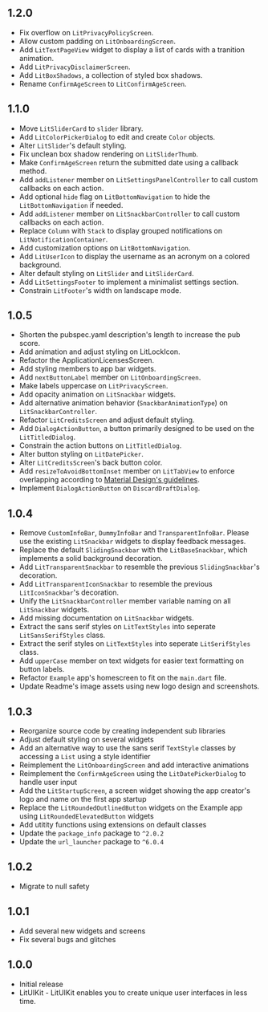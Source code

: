 ## 1.2.0

- Fix overflow on `LitPrivacyPolicyScreen`.
- Allow custom padding on `LitOnboardingScreen`.
- Add `LitTextPageView` widget to display a list of cards with a tranition animation.
- Add `LitPrivacyDisclaimerScreen`.
- Add `LitBoxShadows`, a collection of styled box shadows.
- Rename `ConfirmAgeScreen` to `LitConfirmAgeScreen`.

## 1.1.0

- Move `LitSliderCard` to `slider` library.
- Add `LitColorPickerDialog` to edit and create `Color` objects.
- Alter `LitSlider`'s default styling.
- Fix unclean box shadow rendering on `LitSliderThumb`.
- Make `ConfirmAgeScreen` return the submitted date using a callback method.
- Add `addListener` member on `LitSettingsPanelController` to call custom callbacks on each action.
- Add optional `hide` flag on `LitBottomNavigation` to hide the `LitBottomNavigation` if needed.
- Add `addListener` member on `LitSnackbarController` to call custom callbacks on each action.
- Replace `Column` with `Stack` to display grouped notifications on `LitNotificationContainer`.
- Add customization options on `LitBottomNavigation`.
- Add `LitUserIcon` to display the username as an acronym on a colored background.
- Alter default styling on `LitSlider` and `LitSliderCard`.
- Add `LitSettingsFooter` to implement a minimalist settings section.
- Constrain `LitFooter`'s width on landscape mode.

## 1.0.5

- Shorten the pubspec.yaml description's length to increase the pub score.
- Add animation and adjust styling on LitLockIcon.
- Refactor the ApplicationLicensesScreen.
- Add styling members to app bar widgets.
- Add `nextButtonLabel` member on `LitOnboardingScreen`.
- Make labels uppercase on `LitPrivacyScreen`.
- Add opacity animation on `LitSnackbar` widgets.
- Add alternative animation behavior (`SnackbarAnimationType`) on `LitSnackbarController`.
- Refactor `LitCreditsScreen` and adjust default styling.
- Add `DialogActionButton`, a button primarily designed to be used on the `LitTitledDialog`.
- Constrain the action buttons on `LitTitledDialog`.
- Alter button styling on `LitDatePicker`.
- Alter `LitCreditsScreen`'s back button color.
- Add `resizeToAvoidBottomInset` member on `LitTabView` to enforce overlapping according to [Material Design's guidelines](https://material.io/components/app-bars-bottom#behavior).
- Implement `DialogActionButton` on `DiscardDraftDialog`.

## 1.0.4

- Remove `CustomInfoBar`, `DummyInfoBar` and `TransparentInfoBar`. Please use the existing `LitSnackbar` widgets to display feedback messages.
- Replace the default `SlidingSnackbar` with the `LitBaseSnackbar`, which implements a solid background decoration.
- Add `LitTransparentSnackbar` to resemble the previous `SlidingSnackbar`'s decoration.
- Add `LitTransparentIconSnackbar` to resemble the previous `LitIconSnackbar`'s decoration.
- Unify the `LitSnackbarController` member variable naming on all `LitSnackbar` widgets.
- Add missing documentation on `LitSnackbar` widgets.
- Extract the sans serif styles on `LitTextStyles` into seperate `LitSansSerifStyles` class.
- Extract the serif styles on `LitTextStyles` into seperate `LitSerifStyles` class.
- Add `upperCase` member on text widgets for easier text formatting on button labels.
- Refactor `Example` app's homescreen to fit on the `main.dart` file.
- Update Readme's image assets using new logo design and screenshots.

## 1.0.3

- Reorganize source code by creating independent sub libraries
- Adjust default styling on several widgets
- Add an alternative way to use the sans serif `TextStyle` classes by accessing a `List` using a style identifier
- Reimplement the `LitOnboardingScreen` and add interactive animations
- Reimplement the `ConfirmAgeScreen` using the `LitDatePickerDialog` to handle user input
- Add the `LitStartupScreen`, a screen widget showing the app creator's logo and name on the first app startup
- Replace the `LitRoundedOutlinedButton` widgets on the Example app using `LitRoundedElevatedButton` widgets
- Add utitity functions using extensions on default classes
- Update the `package_info` package to `^2.0.2`
- Update the `url_launcher` package to `^6.0.4`

## 1.0.2

- Migrate to null safety

## 1.0.1

- Add several new widgets and screens
- Fix several bugs and glitches

## 1.0.0

- Initial release
- LitUIKit - LitUIKit enables you to create unique user interfaces in less time.
